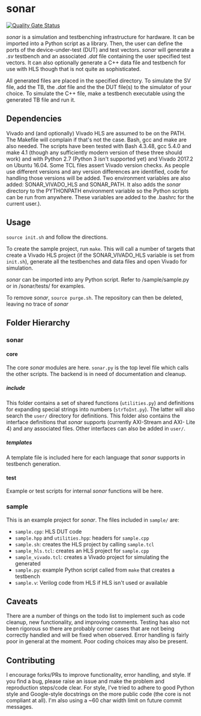 # sonar

[![Quality Gate Status](https://sonarcloud.io/api/project_badges/measure?project=sharm294_sonar&metric=alert_status)](https://sonarcloud.io/dashboard?id=sharm294_sonar)

*sonar* is a simulation and testbenching infrastructure for hardware. It can
be imported into a Python script as a library. Then, the user can define the
ports of the device-under-test (DUT) and test vectors. *sonar* will generate
a *.sv* testbench and an associated *.dat* file containing the user specified
test vectors. It can also optionally generate a C++ data file and testbench for
use with HLS though that is not quite as sophisticated.

All generated files are placed in the specified directory. To simulate the
SV file, add the TB, the *.dat* file and the the DUT file(s) to the simulator
of your choice. To simulate the C++ file, make a testbench executable using the
generated TB file and run it.

## Dependencies

Vivado and (and optionally) Vivado HLS are assumed to be on the PATH. The
Makefile will complain if that's not the case. Bash, gcc and make are also
needed.  The scripts have been tested with Bash 4.3.48, gcc 5.4.0 and make 4.1
(though any sufficiently modern version of these three should work) and with
Python 2.7 (Python 3 isn't supported yet) and Vivado 2017.2 on Ubuntu 16.04. Some
TCL files assert Vivado version checks. As people use different versions and any
version differences are identified, code for handling those versions will be
added. Two environment variables are also added: SONAR_VIVADO_HLS and SONAR_PATH.
It also adds the *sonar* directory to the PYTHONPATH environment variable so the
Python scripts can be run from anywhere. These variables are added to the .bashrc
for the current user.).

## Usage
``source init.sh`` and follow the directions.

To create the sample project, run ``make``. This will call a number of
targets that create a Vivado HLS project (if the SONAR_VIVADO_HLS variable is
set from ``init.sh``), generate all the testbenches and data files and open
Vivado for simulation.

*sonar* can be imported into any Python script. Refer to /sample/sample.py or
in /sonar/tests/ for examples.

To remove *sonar*, ``source purge.sh``. The repository can then be deleted,
leaving no trace of *sonar*

## Folder Hierarchy

### sonar

#### core
The core *sonar* modules are here. ``sonar.py`` is the top level file which
calls the other scripts. The backend is in need of documentation and cleanup.

##### include
This folder contains a set of shared functions (``utilities.py``) and definitions
for expanding special strings into numbers (``strToInt.py``). The latter will
also search the ``user/`` directory for definitions. This folder also contains
the interface definitions that *sonar* supports (currently AXI-Stream and AXI-
Lite 4) and any associated files. Other interfaces can also be added in ``user/``.

##### templates
A template file is included here for each language that *sonar* supports in
testbench generation.

#### test
Example or test scripts for internal *sonar* functions will be here.

### sample
This is an example project for *sonar*. The files included in ``sample/`` are:
* ``sample.cpp``: HLS DUT code
* ``sample.hpp`` and ``utilities.hpp``: headers for ``sample.cpp``
* ``sample.sh``: creates the HLS project by calling ``sample.tcl``
* ``sample_hls.tcl``: creates an HLS project for ``sample.cpp``
* ``sample_vivado.tcl``: creates a Vivado project for simulating the generated
* ``sample.py``: example Python script called from ``make`` that creates a
testbench
* ``sample.v``: Verilog code from HLS if HLS isn't used or available

## Caveats

There are a number of things on the todo list to implement such as code
cleanup, new functionality, and improving comments. Testing has also not been
rigorous so there are probably corner cases that are not being correctly handled
and will be fixed when observed. Error handling is fairly poor in general at the
moment. Poor coding choices may also be present.

## Contributing

I encourage forks/PRs to improve functionality, error handling, and style.
If you find a bug, please raise an issue and make the problem and reproduction
steps/code clear. For style, I've tried to adhere to good Python style and
Google-style docstrings on the more public code (the core is not compliant at
all). I'm also using a ~60 char width limit on future commit messages.

